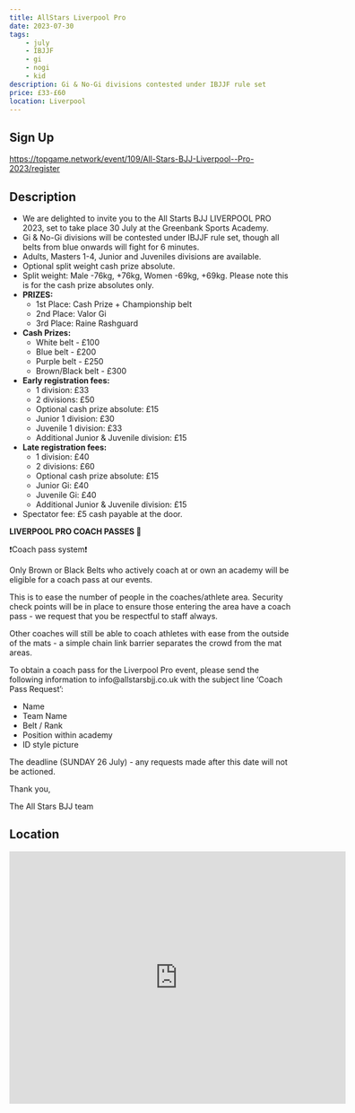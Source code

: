 ```yaml
---
title: AllStars Liverpool Pro
date: 2023-07-30
tags:
    - july
    - IBJJF
    - gi 
    - nogi 
    - kid
description: Gi & No-Gi divisions contested under IBJJF rule set
price: £33-£60
location: Liverpool
---
```

## Sign Up
https://topgame.network/event/109/All-Stars-BJJ-Liverpool--Pro-2023/register

## Description
<ul>
  <li>We are delighted to invite you to the All Starts BJJ LIVERPOOL PRO 2023, set to take place 30 July at the Greenbank Sports Academy.</li>
  <li>Gi & No-Gi divisions will be contested under IBJJF rule set, though all belts from blue onwards will fight for 6 minutes.</li>
  <li>Adults, Masters 1-4, Junior and Juveniles divisions are available.</li>
  <li>Optional split weight cash prize absolute.</li>
  <li>Split weight: Male -76kg, +76kg, Women -69kg, +69kg. Please note this is for the cash prize absolutes only.</li>
  <li>
    <strong>PRIZES:</strong>
    <ul>
      <li>1st Place: Cash Prize + Championship belt</li>
      <li>2nd Place: Valor Gi</li>
      <li>3rd Place: Raine Rashguard</li>
    </ul>
  </li>
  <li>
    <strong>Cash Prizes:</strong>
    <ul>
      <li>White belt - £100</li>
      <li>Blue belt - £200</li>
      <li>Purple belt - £250</li>
      <li>Brown/Black belt - £300</li>
    </ul>
  </li>
  <li>
    <strong>Early registration fees:</strong>
    <ul>
      <li>1 division: £33</li>
      <li>2 divisions: £50</li>
      <li>Optional cash prize absolute: £15</li>
      <li>Junior 1 division: £30</li>
      <li>Juvenile 1 division: £33</li>
      <li>Additional Junior & Juvenile division: £15</li>
    </ul>
  </li>
  <li>
    <strong>Late registration fees:</strong>
    <ul>
      <li>1 division: £40</li>
      <li>2 divisions: £60</li>
      <li>Optional cash prize absolute: £15</li>
      <li>Junior Gi: £40</li>
      <li>Juvenile Gi: £40</li>
      <li>Additional Junior & Juvenile division: £15</li>
    </ul>
  </li>
  <li>Spectator fee: £5 cash payable at the door.</li>
</ul>

<p><strong>LIVERPOOL PRO COACH PASSES 📣</strong></p>
<p>❗️Coach pass system❗️</p>
<p>Only Brown or Black Belts who actively coach at or own an academy will be eligible for a coach pass at our events.</p>
<p>This is to ease the number of people in the coaches/athlete area. Security check points will be in place to ensure those entering the area have a coach pass - we request that you be respectful to staff always.</p>
<p>Other coaches will still be able to coach athletes with ease from the outside of the mats - a simple chain link barrier separates the crowd from the mat areas.</p>
<p>To obtain a coach pass for the Liverpool Pro event, please send the following information to info@allstarsbjj.co.uk with the subject line ‘Coach Pass Request’:</p>
<ul>
  <li>Name</li>
  <li>Team Name</li>
  <li>Belt / Rank</li>
  <li>Position within academy</li>
  <li>ID style picture</li>
</ul>
<p>The deadline (SUNDAY 26 July) - any requests made after this date will not be actioned.</p>
<p>Thank you,</p>
<p>The All Stars BJJ team</p>

## Location
<iframe src="https://www.google.com/maps/embed?pb=!1m18!1m12!1m3!1d2379.695822821127!2d-2.9334869234837893!3d53.38449177230033!2m3!1f0!2f0!3f0!3m2!1i1024!2i768!4f13.1!3m3!1m2!1s0x487b20452cd7391f%3A0xa13f7a104a3cf787!2sGreenbank%20Sports%20Academy!5e0!3m2!1sen!2suk!4v1689628423739!5m2!1sen!2suk" width="600" height="450" style="border:0;" allowfullscreen="" loading="lazy" referrerpolicy="no-referrer-when-downgrade"></iframe>